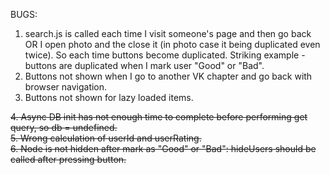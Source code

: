 BUGS:

1. search.js is called each time I visit someone's page and then go back OR I open photo and the close it (in photo case it being duplicated even twice). So each time buttons become duplicated. Striking example - buttons are duplicated when I mark user "Good" or "Bad".
2. Buttons not shown when I go to another VK chapter and go back with browser navigation.
3. Buttons not shown for lazy loaded items.

~~4. Async DB init has not enough time to complete before performing get query, so db = undefined.~~  
~~5. Wrong calculation of userId and userRating.~~  
~~6. Node is not hidden after mark as "Good" or "Bad": hideUsers should be called after pressing button.~~